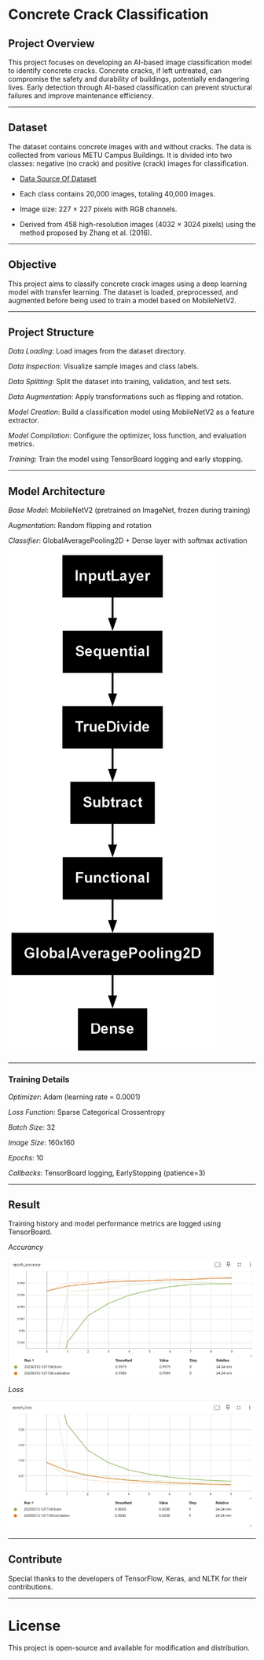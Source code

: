 # Concrete Crack Classification

## Project Overview

This project focuses on developing an AI-based image classification model to identify concrete cracks. Concrete cracks, if left untreated, can compromise the safety and durability of buildings, potentially endangering lives. Early detection through AI-based classification can prevent structural failures and improve maintenance efficiency.

---

## Dataset

The dataset contains concrete images with and without cracks. The data is collected from various METU Campus Buildings. It is divided into two classes: negative (no crack) and positive (crack) images for classification.

* [Data Source Of Dataset](https://data.mendeley.com/datasets/5y9wdsg2zt/2)

* Each class contains 20,000 images, totaling 40,000 images.

* Image size: 227 × 227 pixels with RGB channels.

* Derived from 458 high-resolution images (4032 × 3024 pixels) using the method proposed by Zhang et al. (2016).

---

## Objective

This project aims to classify concrete crack images using a deep learning model with transfer learning. The dataset is loaded, preprocessed, and augmented before being used to train a model based on MobileNetV2.

---

## Project Structure

*Data Loading*: Load images from the dataset directory.

*Data Inspection*: Visualize sample images and class labels.

*Data Splitting*: Split the dataset into training, validation, and test sets.

*Data Augmentation*: Apply transformations such as flipping and rotation.

*Model Creation*: Build a classification model using MobileNetV2 as a feature extractor.

*Model Compilation*: Configure the optimizer, loss function, and evaluation metrics.

*Training*: Train the model using TensorBoard logging and early stopping.

---

## Model Architecture

*Base Model*: MobileNetV2 (pretrained on ImageNet, frozen during training)

*Augmentation*: Random flipping and rotation

*Classifier*: GlobalAveragePooling2D + Dense layer with softmax activation

![Model Architecture](Img/model.png)

---

### Training Details

*Optimizer*: Adam (learning rate = 0.0001)

*Loss Function*: Sparse Categorical Crossentropy

*Batch Size*: 32

*Image Size*: 160x160

*Epochs*: 10

*Callbacks*: TensorBoard logging, EarlyStopping (patience=3)

---

## Result

Training history and model performance metrics are logged using TensorBoard.

*Accurancy*

![Train & Val Accurancy](Img/Accuracy.jpg)

*Loss*

![Train & Val Loss](Img/loss.jpg)

---

## Contribute

Special thanks to the developers of TensorFlow, Keras, and NLTK for their contributions.

---

# License

This project is open-source and available for modification and distribution.